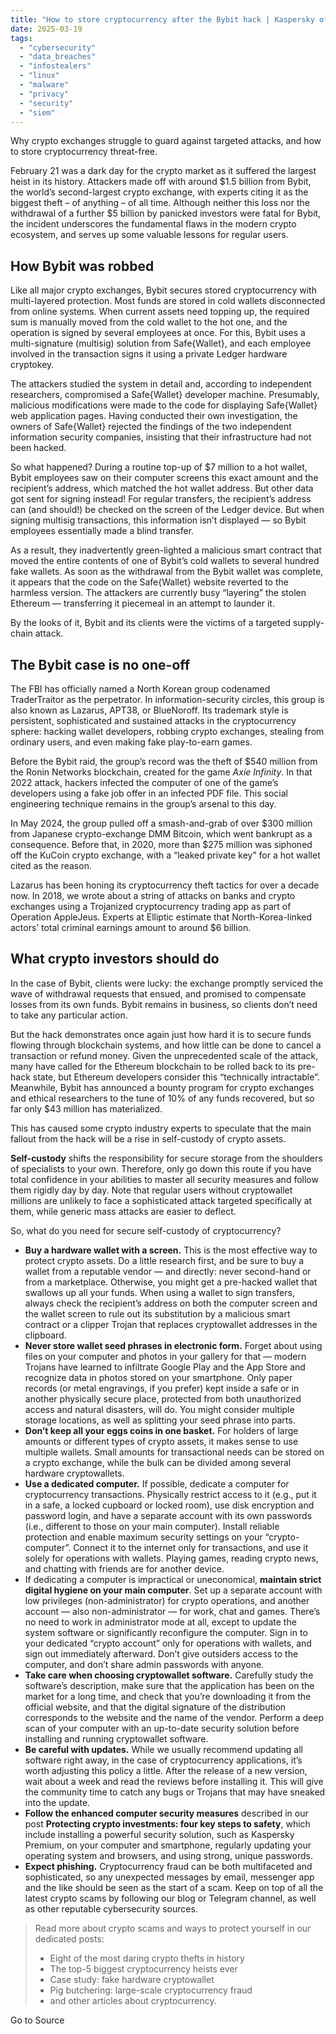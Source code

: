 ```yaml
---
title: "How to store cryptocurrency after the Bybit hack | Kaspersky official blog"
date: 2025-03-19
tags: 
  - "cybersecurity"
  - "data_breaches"
  - "infostealers"
  - "linux"
  - "malware"
  - "privacy"
  - "security"
  - "siem"
---
```


Why crypto exchanges struggle to guard against targeted attacks, and how to store cryptocurrency threat-free.

February 21 was a dark day for the crypto market as it suffered the largest heist in its history. Attackers made off with around $1.5 billion from Bybit, the world’s second-largest crypto exchange, with experts citing it as the biggest theft – of anything – of all time. Although neither this loss nor the withdrawal of a further $5 billion by panicked investors were fatal for Bybit, the incident underscores the fundamental flaws in the modern crypto ecosystem, and serves up some valuable lessons for regular users.

## How Bybit was robbed

Like all major crypto exchanges, Bybit secures stored cryptocurrency with multi-layered protection. Most funds are stored in cold wallets disconnected from online systems. When current assets need topping up, the required sum is manually moved from the cold wallet to the hot one, and the operation is signed by several employees at once. For this, Bybit uses a multi-signature (multisig) solution from Safe{Wallet}, and each employee involved in the transaction signs it using a private Ledger hardware cryptokey.

The attackers studied the system in detail and, according to independent researchers, compromised a Safe{Wallet} developer machine. Presumably, malicious modifications were made to the code for displaying Safe{Wallet} web application pages. Having conducted their own investigation, the owners of Safe{Wallet} rejected the findings of the two independent information security companies, insisting that their infrastructure had not been hacked.

So what happened? During a routine top-up of $7 million to a hot wallet, Bybit employees saw on their computer screens this exact amount and the recipient’s address, which matched the hot wallet address. But other data got sent for signing instead! For regular transfers, the recipient’s address can (and should!) be checked on the screen of the Ledger device. But when signing multisig transactions, this information isn’t displayed — so Bybit employees essentially made a blind transfer.

As a result, they inadvertently green-lighted a malicious smart contract that moved the entire contents of one of Bybit’s cold wallets to several hundred fake wallets. As soon as the withdrawal from the Bybit wallet was complete, it appears that the code on the Safe{Wallet} website reverted to the harmless version. The attackers are currently busy “layering” the stolen Ethereum — transferring it piecemeal in an attempt to launder it.

By the looks of it, Bybit and its clients were the victims of a targeted supply-chain attack.

## The Bybit case is no one-off

The FBI has officially named a North Korean group codenamed TraderTraitor as the perpetrator. In information-security circles, this group is also known as Lazarus, APT38, or BlueNoroff. Its trademark style is persistent, sophisticated and sustained attacks in the cryptocurrency sphere: hacking wallet developers, robbing crypto exchanges, stealing from ordinary users, and even making fake play-to-earn games.

Before the Bybit raid, the group’s record was the theft of $540 million from the Ronin Networks blockchain, created for the game _Axie Infinity_. In that 2022 attack, hackers infected the computer of one of the game’s developers using a fake job offer in an infected PDF file. This social engineering technique remains in the group’s arsenal to this day.

In May 2024, the group pulled off a smash-and-grab of over $300 million from Japanese crypto-exchange DMM Bitcoin, which went bankrupt as a consequence. Before that, in 2020, more than $275 million was siphoned off the KuCoin crypto exchange, with a “leaked private key” for a hot wallet cited as the reason.

Lazarus has been honing its cryptocurrency theft tactics for over a decade now. In 2018, we wrote about a string of attacks on banks and crypto exchanges using a Trojanized cryptocurrency trading app as part of Operation AppleJeus. Experts at Elliptic estimate that North-Korea-linked actors’ total criminal earnings amount to around $6 billion.

## What crypto investors should do

In the case of Bybit, clients were lucky: the exchange promptly serviced the wave of withdrawal requests that ensued, and promised to compensate losses from its own funds. Bybit remains in business, so clients don’t need to take any particular action.

But the hack demonstrates once again just how hard it is to secure funds flowing through blockchain systems, and how little can be done to cancel a transaction or refund money. Given the unprecedented scale of the attack, many have called for the Ethereum blockchain to be rolled back to its pre-hack state, but Ethereum developers consider this “technically intractable”. Meanwhile, Bybit has announced a bounty program for crypto exchanges and ethical researchers to the tune of 10% of any funds recovered, but so far only $43 million has materialized.

This has caused some crypto industry experts to speculate that the main fallout from the hack will be a rise in self-custody of crypto assets.

**Self-custody** shifts the responsibility for secure storage from the shoulders of specialists to your own. Therefore, only go down this route if you have total confidence in your abilities to master all security measures and follow them rigidly day by day. Note that regular users without cryptowallet millions are unlikely to face a sophisticated attack targeted specifically at them, while generic mass attacks are easier to deflect.

So, what do you need for secure self-custody of cryptocurrency?

- **Buy a hardware wallet with a screen.** This is the most effective way to protect crypto assets. Do a little research first, and be sure to buy a wallet from a reputable vendor — and directly: never second-hand or from a marketplace. Otherwise, you might get a pre-hacked wallet that swallows up all your funds. When using a wallet to sign transfers, always check the recipient’s address on both the computer screen and the wallet screen to rule out its substitution by a malicious smart contract or a clipper Trojan that replaces cryptowallet addresses in the clipboard.
- **Never store wallet seed phrases in electronic form.** Forget about using files on your computer and photos in your gallery for that — modern Trojans have learned to infiltrate Google Play and the App Store and recognize data in photos stored on your smartphone. Only paper records (or metal engravings, if you prefer) kept inside a safe or in another physically secure place, protected from both unauthorized access and natural disasters, will do. You might consider multiple storage locations, as well as splitting your seed phrase into parts.
- **Don’t keep all your eggs coins in one basket.** For holders of large amounts or different types of crypto assets, it makes sense to use multiple wallets. Small amounts for transactional needs can be stored on a crypto exchange, while the bulk can be divided among several hardware cryptowallets.
- **Use a dedicated computer.** If possible, dedicate a computer for cryptocurrency transactions. Physically restrict access to it (e.g., put it in a safe, a locked cupboard or locked room), use disk encryption and password login, and have a separate account with its own passwords (i.e., different to those on your main computer). Install reliable protection and enable maximum security settings on your “crypto-computer”. Connect it to the internet only for transactions, and use it solely for operations with wallets. Playing games, reading crypto news, and chatting with friends are for another device.
- If dedicating a computer is impractical or uneconomical, **maintain strict digital hygiene on your main computer**. Set up a separate account with low privileges (non-administrator) for crypto operations, and another account — also non-administrator — for work, chat and games. There’s no need to work in administrator mode at all, except to update the system software or significantly reconfigure the computer. Sign in to your dedicated “crypto account” only for operations with wallets, and sign out immediately afterward. Don’t give outsiders access to the computer, and don’t share admin passwords with anyone.
- **Take care when choosing cryptowallet software.** Carefully study the software’s description, make sure that the application has been on the market for a long time, and check that you’re downloading it from the official website, and that the digital signature of the distribution corresponds to the website and the name of the vendor. Perform a deep scan of your computer with an up-to-date security solution before installing and running cryptowallet software.
- **Be careful with updates.** While we usually recommend updating all software right away, in the case of cryptocurrency applications, it’s worth adjusting this policy a little. After the release of a new version, wait about a week and read the reviews before installing it. This will give the community time to catch any bugs or Trojans that may have sneaked into the update.
- **Follow the enhanced computer security measures** described in our post **Protecting crypto investments: four key steps to safety**, which include installing a powerful security solution, such as Kaspersky Premium, on your computer and smartphone, regularly updating your operating system and browsers, and using strong, unique passwords.
- **Expect phishing.** Cryptocurrency fraud can be both multifaceted and sophisticated, so any unexpected messages by email, messenger app and the like should be seen as the start of a scam. Keep on top of all the latest crypto scams by following our blog or Telegram channel, as well as other reputable cybersecurity sources.

> Read more about crypto scams and ways to protect yourself in our dedicated posts:
> 
> - Eight of the most daring crypto thefts in history
> - The top-5 biggest cryptocurrency heists ever
> - Case study: fake hardware cryptowallet
> - Pig butchering: large-scale cryptocurrency fraud
> - and other articles about cryptocurrency.

Go to Source
